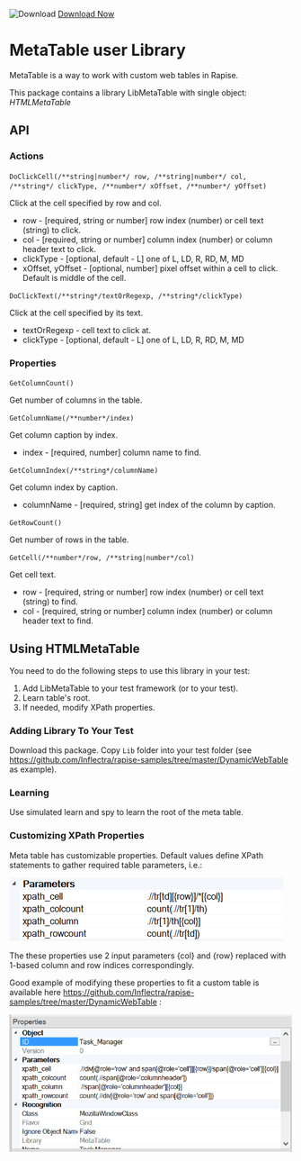 ![Download](https://github.githubassets.com/images/icons/emoji/unicode/23ec.png?v8) [Download Now](https://inflectra.github.io/DownGit/#/home?url=https://github.com/Inflectra/rapise-powerpack/tree/master/DOMMetaTable)

# MetaTable user Library

MetaTable is a way to work with custom web tables in Rapise.

This package contains a library LibMetaTable with single object: *HTMLMetaTable*

## API

### Actions

`DoClickCell(/**string|number*/ row, /**string|number*/ col, /**string*/ clickType, /**number*/ xOffset, /**number*/ yOffset)`

Click at the cell specified by row and col.

* row - [required, string or number] row index (number) or cell text (string) to click.
* col - [required, string or number] column index (number) or column header text to click.
* clickType - [optional, default - L] one of L, LD, R, RD, M, MD
* xOffset, yOffset - [optional, number] pixel offset within a cell to click. Default is middle of the cell.

`DoClickText(/**string*/textOrRegexp, /**string*/clickType)`

Click at the cell specified by its text.
* textOrRegexp - cell text to click at.
* clickType - [optional, default - L] one of L, LD, R, RD, M, MD

### Properties

`GetColumnCount()`

Get number of columns in the table.

`GetColumnName(/**number*/index)`

Get column caption by index.
* index - [required, number] column name to find.

`GetColumnIndex(/**string*/columnName)`

Get column index by caption.
* columnName - [required, string] get index of the column by caption.

`GetRowCount()`

Get number of rows in the table.

`GetCell(/**number*/row, /**string|number*/col)`

Get cell text.
* row - [required, string or number] row index (number) or cell text (string) to find.
* col - [required, string or number] column index (number) or column header text to find.

## Using HTMLMetaTable

You need to do the following steps to use this library in your test:

1. Add LibMetaTable to your test framework (or to your test).
2. Learn table's root.
3. If needed, modify XPath properties.

### Adding Library To Your Test

Download this package. Copy `Lib` folder into your test folder (see https://github.com/Inflectra/rapise-samples/tree/master/DynamicWebTable as example).

### Learning

Use simulated learn and spy to learn the root of the meta table.

### Customizing XPath Properties

Meta table has customizable properties. Default values define XPath statements to gather required table parameters, i.e.:

![HTMLMetaTable properties](img/Props.png)

The these properties use 2 input parameters {col} and {row} replaced with 1-based column and row indices correspondingly.

Good example of modifying these properties to fit a custom table is available here https://github.com/Inflectra/rapise-samples/tree/master/DynamicWebTable :

![Dynamic Table](img/Props_Dyn.png)